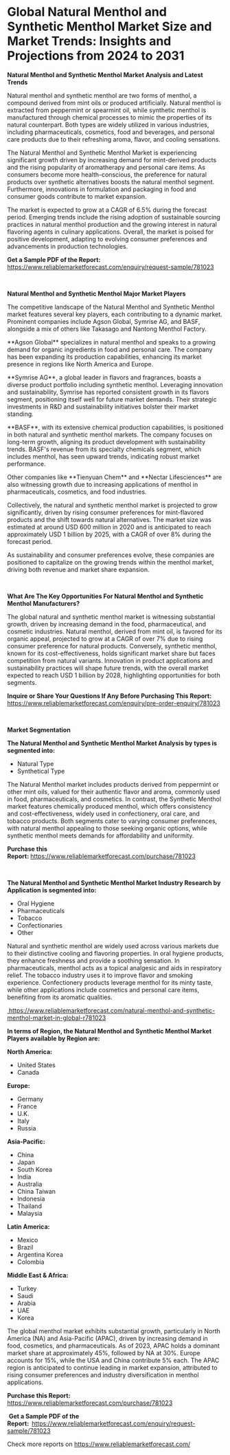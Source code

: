 <p><h1>Global Natural Menthol and Synthetic Menthol Market Size and Market Trends: Insights and Projections from 2024 to 2031</h1></p><p><strong>Natural Menthol and Synthetic Menthol Market Analysis and Latest Trends</strong></p>
<p><p>Natural menthol and synthetic menthol are two forms of menthol, a compound derived from mint oils or produced artificially. Natural menthol is extracted from peppermint or spearmint oil, while synthetic menthol is manufactured through chemical processes to mimic the properties of its natural counterpart. Both types are widely utilized in various industries, including pharmaceuticals, cosmetics, food and beverages, and personal care products due to their refreshing aroma, flavor, and cooling sensations.</p><p>The Natural Menthol and Synthetic Menthol Market is experiencing significant growth driven by increasing demand for mint-derived products and the rising popularity of aromatherapy and personal care items. As consumers become more health-conscious, the preference for natural products over synthetic alternatives boosts the natural menthol segment. Furthermore, innovations in formulation and packaging in food and consumer goods contribute to market expansion.</p><p>The market is expected to grow at a CAGR of 6.5% during the forecast period. Emerging trends include the rising adoption of sustainable sourcing practices in natural menthol production and the growing interest in natural flavoring agents in culinary applications. Overall, the market is poised for positive development, adapting to evolving consumer preferences and advancements in production technologies.</p></p>
<p><strong>Get a Sample PDF of the Report:&nbsp;</strong> <a href="https://www.reliablemarketforecast.com/enquiry/request-sample/781023?utm_campaign=1832&utm_medium=2&utm_source=Github&utm_content=ia&utm_term=30122024&utm_id=natural-menthol-and-synthetic-menthol">https://www.reliablemarketforecast.com/enquiry/request-sample/781023</a></p>
<p>&nbsp;</p>
<p><strong>Natural Menthol and Synthetic Menthol Major Market Players</strong></p>
<p><p>The competitive landscape of the Natural Menthol and Synthetic Menthol market features several key players, each contributing to a dynamic market. Prominent companies include Agson Global, Symrise AG, and BASF, alongside a mix of others like Takasago and Nantong Menthol Factory.</p><p>**Agson Global** specializes in natural menthol and speaks to a growing demand for organic ingredients in food and personal care. The company has been expanding its production capabilities, enhancing its market presence in regions like North America and Europe.</p><p>**Symrise AG**, a global leader in flavors and fragrances, boasts a diverse product portfolio including synthetic menthol. Leveraging innovation and sustainability, Symrise has reported consistent growth in its flavors segment, positioning itself well for future market demands. Their strategic investments in R&D and sustainability initiatives bolster their market standing.</p><p>**BASF**, with its extensive chemical production capabilities, is positioned in both natural and synthetic menthol markets. The company focuses on long-term growth, aligning its product development with sustainability trends. BASF's revenue from its specialty chemicals segment, which includes menthol, has seen upward trends, indicating robust market performance.</p><p>Other companies like **Tienyuan Chem** and **Nectar Lifesciences** are also witnessing growth due to increasing applications of menthol in pharmaceuticals, cosmetics, and food industries. </p><p>Collectively, the natural and synthetic menthol market is projected to grow significantly, driven by rising consumer preferences for mint-flavored products and the shift towards natural alternatives. The market size was estimated at around USD 600 million in 2020 and is anticipated to reach approximately USD 1 billion by 2025, with a CAGR of over 8% during the forecast period. </p><p>As sustainability and consumer preferences evolve, these companies are positioned to capitalize on the growing trends within the menthol market, driving both revenue and market share expansion.</p></p>
<p>&nbsp;</p>
<p><strong>What Are The Key Opportunities For Natural Menthol and Synthetic Menthol Manufacturers?</strong></p>
<p><p>The global natural and synthetic menthol market is witnessing substantial growth, driven by increasing demand in the food, pharmaceutical, and cosmetic industries. Natural menthol, derived from mint oil, is favored for its organic appeal, projected to grow at a CAGR of over 7% due to rising consumer preference for natural products. Conversely, synthetic menthol, known for its cost-effectiveness, holds significant market share but faces competition from natural variants. Innovation in product applications and sustainability practices will shape future trends, with the overall market expected to reach USD 1 billion by 2028, highlighting opportunities for both segments.</p></p>
<p><strong>Inquire or Share Your Questions If Any Before Purchasing This Report:</strong> <a href="https://www.reliablemarketforecast.com/enquiry/pre-order-enquiry/781023?utm_campaign=1832&utm_medium=2&utm_source=Github&utm_content=ia&utm_term=30122024&utm_id=natural-menthol-and-synthetic-menthol">https://www.reliablemarketforecast.com/enquiry/pre-order-enquiry/781023</a></p>
<p>&nbsp;</p>
<p><strong>Market Segmentation</strong></p>
<p><strong>The Natural Menthol and Synthetic Menthol Market Analysis by types is segmented into:</strong></p>
<p><ul><li>Natural Type</li><li>Synthetical Type</li></ul></p>
<p><p>The Natural Menthol market includes products derived from peppermint or other mint oils, valued for their authentic flavor and aroma, commonly used in food, pharmaceuticals, and cosmetics. In contrast, the Synthetic Menthol market features chemically produced menthol, which offers consistency and cost-effectiveness, widely used in confectionery, oral care, and tobacco products. Both segments cater to varying consumer preferences, with natural menthol appealing to those seeking organic options, while synthetic menthol meets demands for affordability and uniformity.</p></p>
<p><strong>Purchase this Report:&nbsp;</strong><a href="https://www.reliablemarketforecast.com/purchase/781023?utm_campaign=1832&utm_medium=2&utm_source=Github&utm_content=ia&utm_term=30122024&utm_id=natural-menthol-and-synthetic-menthol">https://www.reliablemarketforecast.com/purchase/781023</a></p>
<p>&nbsp;</p>
<p><strong>The Natural Menthol and Synthetic Menthol Market Industry Research by Application is segmented into:</strong></p>
<p><ul><li>Oral Hygiene</li><li>Pharmaceuticals</li><li>Tobacco</li><li>Confectionaries</li><li>Other</li></ul></p>
<p><p>Natural and synthetic menthol are widely used across various markets due to their distinctive cooling and flavoring properties. In oral hygiene products, they enhance freshness and provide a soothing sensation. In pharmaceuticals, menthol acts as a topical analgesic and aids in respiratory relief. The tobacco industry uses it to improve flavor and smoking experience. Confectionery products leverage menthol for its minty taste, while other applications include cosmetics and personal care items, benefiting from its aromatic qualities.</p></p>
<p><a href="https://www.reliablemarketforecast.com/natural-menthol-and-synthetic-menthol-market-in-global-r781023?utm_campaign=1832&utm_medium=2&utm_source=Github&utm_content=ia&utm_term=30122024&utm_id=natural-menthol-and-synthetic-menthol">&nbsp;https://www.reliablemarketforecast.com/natural-menthol-and-synthetic-menthol-market-in-global-r781023</a></p>
<p><strong>In terms of Region, the Natural Menthol and Synthetic Menthol Market Players available by Region are:</strong></p>
<p>
    <p> <strong> North America: </strong>
        <ul>
            <li>United States</li>
            <li>Canada</li>
        </ul>
        </p> 
    <p> <strong> Europe: </strong>
        <ul>
            <li>Germany</li>
            <li>France</li>
            <li>U.K.</li>
            <li>Italy</li>
            <li>Russia</li>
        </ul>
        </p> 
    <p> <strong> Asia-Pacific: </strong>
        <ul>
            <li>China</li>
            <li>Japan</li>
            <li>South Korea</li>
            <li>India</li>
            <li>Australia</li>
            <li>China Taiwan</li>
            <li>Indonesia</li>
            <li>Thailand</li>
            <li>Malaysia</li>
        </ul>
        </p> 
    <p> <strong> Latin America: </strong>
        <ul>
            <li>Mexico</li>
            <li>Brazil</li>
            <li>Argentina Korea</li>
            <li>Colombia</li>
        </ul>
        </p> 
    <p> <strong> Middle East & Africa: </strong>
        <ul>
            <li>Turkey</li>
            <li>Saudi</li>
            <li>Arabia</li>
            <li>UAE</li>
            <li>Korea</li>
        </ul>
    </p>
    </p>
<p><p>The global menthol market exhibits substantial growth, particularly in North America (NA) and Asia-Pacific (APAC), driven by increasing demand in food, cosmetics, and pharmaceuticals. As of 2023, APAC holds a dominant market share at approximately 45%, followed by NA at 30%. Europe accounts for 15%, while the USA and China contribute 5% each. The APAC region is anticipated to continue leading in market expansion, attributed to rising consumer preferences and industry diversification in menthol applications.</p></p>
<p><strong>Purchase this Report: </strong><a href="https://www.reliablemarketforecast.com/purchase/781023?utm_campaign=1832&utm_medium=2&utm_source=Github&utm_content=ia&utm_term=30122024&utm_id=natural-menthol-and-synthetic-menthol">https://www.reliablemarketforecast.com/purchase/781023</a></p>
<p>&nbsp;<strong>Get a Sample PDF of the Report:&nbsp;&nbsp;</strong><a href="https://www.reliablemarketforecast.com/enquiry/request-sample/781023?utm_campaign=1832&utm_medium=2&utm_source=Github&utm_content=ia&utm_term=30122024&utm_id=natural-menthol-and-synthetic-menthol">https://www.reliablemarketforecast.com/enquiry/request-sample/781023</a></p>
<p><strong></strong></p>
<p>Check more reports on <a href="https://www.reliablemarketforecast.com/?utm_campaign=1832&utm_medium=2&utm_source=Github&utm_content=ia&utm_term=30122024&utm_id=natural-menthol-and-synthetic-menthol">https://www.reliablemarketforecast.com/</a></p>